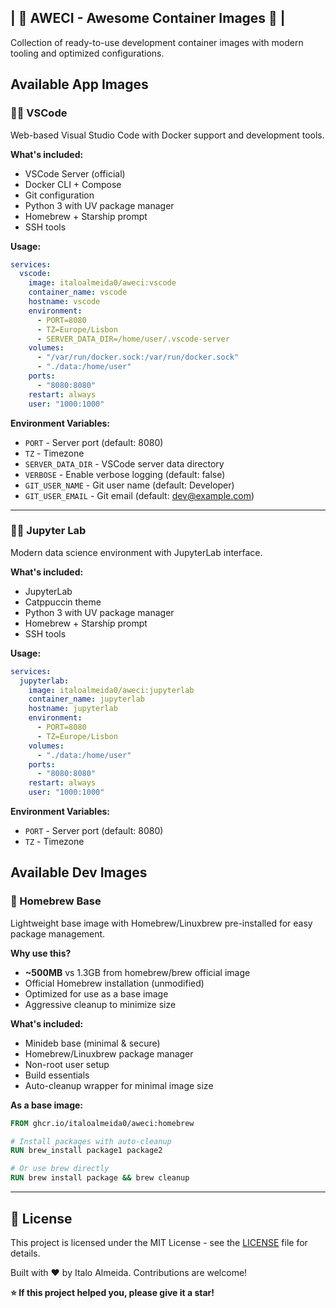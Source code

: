## | 🪸 AWECI - Awesome Container Images 🐋 |
 
Collection of ready-to-use development container images with modern tooling and optimized configurations.

## Available App Images 

### 🧑‍💻 VSCode

Web-based Visual Studio Code with Docker support and development tools.

**What's included:**

- VSCode Server (official)
- Docker CLI + Compose
- Git configuration
- Python 3 with UV package manager
- Homebrew + Starship prompt
- SSH tools

**Usage:**

```yml
services:
  vscode:
    image: italoalmeida0/aweci:vscode
    container_name: vscode
    hostname: vscode
    environment:
      - PORT=8080
      - TZ=Europe/Lisbon
      - SERVER_DATA_DIR=/home/user/.vscode-server
    volumes:
      - "/var/run/docker.sock:/var/run/docker.sock"
      - "./data:/home/user"
    ports:
      - "8080:8080"
    restart: always
    user: "1000:1000"
```

**Environment Variables:**

- `PORT` - Server port (default: 8080)
- `TZ` - Timezone
- `SERVER_DATA_DIR` - VSCode server data directory
- `VERBOSE` - Enable verbose logging (default: false)
- `GIT_USER_NAME` - Git user name (default: Developer)
- `GIT_USER_EMAIL` - Git email (default: dev@example.com)

---

### 👨‍🔬 Jupyter Lab

Modern data science environment with JupyterLab interface.

**What's included:**

- JupyterLab
- Catppuccin theme
- Python 3 with UV package manager
- Homebrew + Starship prompt
- SSH tools

**Usage:**

```yml
services:
  jupyterlab:
    image: italoalmeida0/aweci:jupyterlab
    container_name: jupyterlab
    hostname: jupyterlab
    environment:
      - PORT=8080
      - TZ=Europe/Lisbon
    volumes:
      - "./data:/home/user"
    ports:
      - "8080:8080"
    restart: always
    user: "1000:1000"
```

**Environment Variables:**

- `PORT` - Server port (default: 8080)
- `TZ` - Timezone

## Available Dev Images 

### 🍺 Homebrew Base

Lightweight base image with Homebrew/Linuxbrew pre-installed for easy package management.

**Why use this?**
- **~500MB** vs 1.3GB from homebrew/brew official image
- Official Homebrew installation (unmodified)
- Optimized for use as a base image
- Aggressive cleanup to minimize size

**What's included:**

- Minideb base (minimal & secure)
- Homebrew/Linuxbrew package manager
- Non-root user setup
- Build essentials
- Auto-cleanup wrapper for minimal image size

**As a base image:**

```dockerfile
FROM ghcr.io/italoalmeida0/aweci:homebrew

# Install packages with auto-cleanup
RUN brew_install package1 package2

# Or use brew directly
RUN brew install package && brew cleanup
```

---

## 📄 License

This project is licensed under the MIT License - see the [LICENSE](LICENSE) file for details.

Built with ❤️ by Italo Almeida. Contributions are welcome!

**⭐ If this project helped you, please give it a star!**
